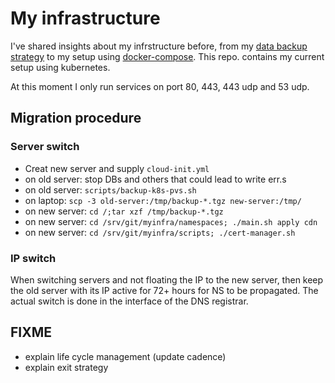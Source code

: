 # My infrastructure

I've shared insights about my infrstructure before,
from my
[data backup strategy](https://blog.lent.ink/post/databackup/)
to my setup using
[docker-compose](https://github.com/svlentink/dockerfiles/tree/master/docker-compose/mywebsite).
This repo. contains my current setup using kubernetes.

At this moment I only run services on port 80, 443, 443 udp and 53 udp.

## Migration procedure

### Server switch

- Creat new server and supply `cloud-init.yml`
- on old server: stop DBs and others that could lead to write err.s
- on old server: `scripts/backup-k8s-pvs.sh`
- on laptop: `scp -3 old-server:/tmp/backup-*.tgz new-server:/tmp/`
- on new server: `cd /;tar xzf /tmp/backup-*.tgz`
- on new server: `cd /srv/git/myinfra/namespaces; ./main.sh apply cdn`
- on new server: `cd /srv/git/myinfra/scripts; ./cert-manager.sh`

### IP switch

When switching servers and not floating the IP to the new server,
then keep the old server with its IP active for 72+ hours for NS to be propagated.
The actual switch is done in the interface of the DNS registrar.

## FIXME

- explain life cycle management (update cadence)
- explain exit strategy

